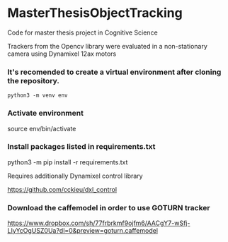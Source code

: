 # MasterThesisObjectTracking

Code for master thesis project in Cognitive Science

Trackers from the Opencv library were evaluated in a non-stationary camera using Dynamixel 12ax motors

### It's recomended to create a virtual environment after cloning the repository.
```
python3 -m venv env
```
### Activate environment
source env/bin/activate

### Install packages listed in requirements.txt

python3 -m pip install -r requirements.txt

Requires additionally 
Dynamixel control library

https://github.com/cckieu/dxl_control

### Download the caffemodel in order to use GOTURN tracker
https://www.dropbox.com/sh/77frbrkmf9ojfm6/AACgY7-wSfj-LIyYcOgUSZ0Ua?dl=0&preview=goturn.caffemodel
